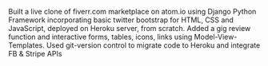 Built a live clone of fiverr.com marketplace on atom.io using Django Python Framework incorporating basic twitter bootstrap for HTML, 
CSS and JavaScript, deployed on Heroku server, from scratch. Added a gig review function and interactive forms, tables, icons, links using Model-View-Templates. Used git-version control to migrate code to Heroku and integrate FB & Stripe APIs

